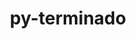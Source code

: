 ---
title: "py-terminado"
layout: cache
categories: [package, develop]
meta: {"compilers": ["gcc@=11.1.0", "gcc@=11.4.0", "gcc@=9.4.0", "oneapi@=2024.2.1"], "num_specs": 67, "num_specs_by_stack": {"data-vis-sdk": 6, "e4s": 14, "e4s-neoverse-v2": 13, "e4s-neoverse_v1": 6, "e4s-oneapi": 25, "e4s-power": 3, "root": 67}, "oss": ["ubuntu20.04", "ubuntu22.04"], "platforms": ["linux"], "stacks": ["data-vis-sdk", "e4s", "e4s-neoverse-v2", "e4s-neoverse_v1", "e4s-oneapi", "e4s-power", "root"], "targets": ["neoverse_v1", "neoverse_v2", "ppc64le", "x86_64_v3"], "versions": ["0.17.1"]}
spec_details: [{"compiler": "gcc@=11.4.0", "hash": "2kqrddmjp64c35a6ogwctg5i7prxnltk", "os": "ubuntu22.04", "platform": "linux", "size": "-", "stacks": ["e4s-neoverse-v2", "root"], "target": "neoverse_v2", "variants": ["build_system=python_pip"], "versions": ["0.17.1"]}, {"compiler": "gcc@=11.4.0", "hash": "2lmz2ong3gyi5l7wr353s4bdmnwqv4b5", "os": "ubuntu22.04", "platform": "linux", "size": "-", "stacks": ["e4s", "root"], "target": "x86_64_v3", "variants": ["build_system=python_pip"], "versions": ["0.17.1"]}, {"compiler": "gcc@=11.4.0", "hash": "2vrjjwordveblfkilcovqz2ouxku2lwz", "os": "ubuntu22.04", "platform": "linux", "size": "-", "stacks": ["e4s", "root"], "target": "x86_64_v3", "variants": ["build_system=python_pip"], "versions": ["0.17.1"]}, {"compiler": "gcc@=11.4.0", "hash": "3aivo6bj3uy2tf3snjvuastuloexsoyn", "os": "ubuntu22.04", "platform": "linux", "size": "-", "stacks": ["e4s-neoverse-v2", "root"], "target": "neoverse_v2", "variants": ["build_system=python_pip"], "versions": ["0.17.1"]}, {"compiler": "gcc@=11.4.0", "hash": "44r2u7nzu3t4p5laywolap7kr2ujglvg", "os": "ubuntu22.04", "platform": "linux", "size": "-", "stacks": ["e4s", "root"], "target": "x86_64_v3", "variants": ["build_system=python_pip"], "versions": ["0.17.1"]}, {"compiler": "gcc@=11.4.0", "hash": "46v55mfddfljtrxdqdawq7syecsdhqer", "os": "ubuntu22.04", "platform": "linux", "size": "-", "stacks": ["e4s-neoverse_v1", "root"], "target": "neoverse_v1", "variants": ["build_system=python_pip"], "versions": ["0.17.1"]}, {"compiler": "oneapi@=2024.2.1", "hash": "4lld6sf6xa4b3byxluui3itcgsursz4h", "os": "ubuntu22.04", "platform": "linux", "size": "-", "stacks": ["e4s-oneapi", "root"], "target": "x86_64_v3", "variants": ["build_system=python_pip"], "versions": ["0.17.1"]}, {"compiler": "gcc@=9.4.0", "hash": "4m7vx53u57oa6s4nvmwlghluvvhif6ib", "os": "ubuntu20.04", "platform": "linux", "size": "-", "stacks": ["e4s-power", "root"], "target": "ppc64le", "variants": ["build_system=python_pip"], "versions": ["0.17.1"]}, {"compiler": "gcc@=11.4.0", "hash": "4qa5yyt7qhfx6yaqhf22kzfy2hi4jeti", "os": "ubuntu22.04", "platform": "linux", "size": "-", "stacks": ["e4s-neoverse-v2", "root"], "target": "neoverse_v2", "variants": ["build_system=python_pip"], "versions": ["0.17.1"]}, {"compiler": "oneapi@=2024.2.1", "hash": "4qtgdyj76qh2zkbtk52odfrvru6chlqm", "os": "ubuntu22.04", "platform": "linux", "size": "-", "stacks": ["e4s-oneapi", "root"], "target": "x86_64_v3", "variants": ["build_system=python_pip"], "versions": ["0.17.1"]}, {"compiler": "gcc@=9.4.0", "hash": "5aicvceruqu2zdzkd634jnduuy2z5z2o", "os": "ubuntu20.04", "platform": "linux", "size": "-", "stacks": ["e4s-power", "root"], "target": "ppc64le", "variants": ["build_system=python_pip"], "versions": ["0.17.1"]}, {"compiler": "oneapi@=2024.2.1", "hash": "5miy75t7je6ligz2x62bwcso2tjjo42o", "os": "ubuntu22.04", "platform": "linux", "size": "-", "stacks": ["e4s-oneapi", "root"], "target": "x86_64_v3", "variants": ["build_system=python_pip"], "versions": ["0.17.1"]}, {"compiler": "gcc@=11.4.0", "hash": "63slz3rjyfdbfqre7q7hlbvprogff3sq", "os": "ubuntu22.04", "platform": "linux", "size": "-", "stacks": ["e4s", "root"], "target": "x86_64_v3", "variants": ["build_system=python_pip"], "versions": ["0.17.1"]}, {"compiler": "gcc@=11.4.0", "hash": "6d3trdy2avczdmuocrn6ghlxpm53xo2w", "os": "ubuntu22.04", "platform": "linux", "size": "-", "stacks": ["e4s-neoverse_v1", "root"], "target": "neoverse_v1", "variants": ["build_system=python_pip"], "versions": ["0.17.1"]}, {"compiler": "oneapi@=2024.2.1", "hash": "6fiq5bnxkgv42exugxozx3rlctxlujlm", "os": "ubuntu22.04", "platform": "linux", "size": "-", "stacks": ["e4s-oneapi", "root"], "target": "x86_64_v3", "variants": ["build_system=python_pip"], "versions": ["0.17.1"]}, {"compiler": "oneapi@=2024.2.1", "hash": "6ia6eknfdighad3ul2vgz3af5jicu256", "os": "ubuntu22.04", "platform": "linux", "size": "-", "stacks": ["e4s-oneapi", "root"], "target": "x86_64_v3", "variants": ["build_system=python_pip"], "versions": ["0.17.1"]}, {"compiler": "oneapi@=2024.2.1", "hash": "6ru5fnqdeocfgtsnefcbfvs2cerkkhmn", "os": "ubuntu22.04", "platform": "linux", "size": "-", "stacks": ["e4s-oneapi", "root"], "target": "x86_64_v3", "variants": ["build_system=python_pip"], "versions": ["0.17.1"]}, {"compiler": "gcc@=11.4.0", "hash": "7jtuzvyvg6v3an4hnayrr2uiycxobdq6", "os": "ubuntu22.04", "platform": "linux", "size": "-", "stacks": ["e4s-neoverse_v1", "root"], "target": "neoverse_v1", "variants": ["build_system=python_pip"], "versions": ["0.17.1"]}, {"compiler": "gcc@=11.1.0", "hash": "7rit5wcl6ivcheghr4wk6iycdjfdvlhi", "os": "ubuntu20.04", "platform": "linux", "size": "-", "stacks": ["data-vis-sdk", "root"], "target": "x86_64_v3", "variants": ["build_system=python_pip"], "versions": ["0.17.1"]}, {"compiler": "oneapi@=2024.2.1", "hash": "7rwqlxpf2ml4jax34526o6zudlnau5s2", "os": "ubuntu22.04", "platform": "linux", "size": "-", "stacks": ["e4s-oneapi", "root"], "target": "x86_64_v3", "variants": ["build_system=python_pip"], "versions": ["0.17.1"]}, {"compiler": "gcc@=11.4.0", "hash": "7uoanq342bmguqsbdofmib5r34z75xzw", "os": "ubuntu22.04", "platform": "linux", "size": "-", "stacks": ["e4s", "root"], "target": "x86_64_v3", "variants": ["build_system=python_pip"], "versions": ["0.17.1"]}, {"compiler": "oneapi@=2024.2.1", "hash": "7yyejh42wprnja47oj5z72oqjzdn26zs", "os": "ubuntu22.04", "platform": "linux", "size": "-", "stacks": ["e4s-oneapi", "root"], "target": "x86_64_v3", "variants": ["build_system=python_pip"], "versions": ["0.17.1"]}, {"compiler": "gcc@=11.4.0", "hash": "aprf3oloj2lcin3dinhqurn243luz6v4", "os": "ubuntu22.04", "platform": "linux", "size": "-", "stacks": ["e4s-neoverse_v1", "root"], "target": "neoverse_v1", "variants": ["build_system=python_pip"], "versions": ["0.17.1"]}, {"compiler": "gcc@=11.4.0", "hash": "aq2ctwjip5fyoi4y6a376tfxhy4bbddy", "os": "ubuntu22.04", "platform": "linux", "size": "-", "stacks": ["e4s", "root"], "target": "x86_64_v3", "variants": ["build_system=python_pip"], "versions": ["0.17.1"]}, {"compiler": "gcc@=11.4.0", "hash": "atjxptsei6cb3e2bhx7fsusec4vopjbk", "os": "ubuntu22.04", "platform": "linux", "size": "-", "stacks": ["e4s", "root"], "target": "x86_64_v3", "variants": ["build_system=python_pip"], "versions": ["0.17.1"]}, {"compiler": "gcc@=11.4.0", "hash": "bb2inhc5ffhotor32fii4mxzlmxrxaqv", "os": "ubuntu22.04", "platform": "linux", "size": "-", "stacks": ["e4s-neoverse-v2", "root"], "target": "neoverse_v2", "variants": ["build_system=python_pip"], "versions": ["0.17.1"]}, {"compiler": "gcc@=11.4.0", "hash": "bredjjkrypqhnrao3cqfmh6schwzmkgt", "os": "ubuntu22.04", "platform": "linux", "size": "-", "stacks": ["e4s-neoverse-v2", "root"], "target": "neoverse_v2", "variants": ["build_system=python_pip"], "versions": ["0.17.1"]}, {"compiler": "gcc@=11.4.0", "hash": "cfvecgnyqeei3p6clkcr3qj2kni7xwcw", "os": "ubuntu22.04", "platform": "linux", "size": "-", "stacks": ["e4s", "root"], "target": "x86_64_v3", "variants": ["build_system=python_pip"], "versions": ["0.17.1"]}, {"compiler": "gcc@=11.4.0", "hash": "ddsccngaerplkivtbrh4kp5vduniqhoy", "os": "ubuntu22.04", "platform": "linux", "size": "-", "stacks": ["e4s", "root"], "target": "x86_64_v3", "variants": ["build_system=python_pip"], "versions": ["0.17.1"]}, {"compiler": "gcc@=11.4.0", "hash": "dmi44hxwzb6c5ym5awp5ta7xjz2vmmhd", "os": "ubuntu22.04", "platform": "linux", "size": "-", "stacks": ["e4s-neoverse-v2", "root"], "target": "neoverse_v2", "variants": ["build_system=python_pip"], "versions": ["0.17.1"]}, {"compiler": "oneapi@=2024.2.1", "hash": "dwobo2vcobvmqykotv2lyv322ro3xb3d", "os": "ubuntu22.04", "platform": "linux", "size": "-", "stacks": ["e4s-oneapi", "root"], "target": "x86_64_v3", "variants": ["build_system=python_pip"], "versions": ["0.17.1"]}, {"compiler": "oneapi@=2024.2.1", "hash": "emlmtwzfgjpihoiwlszhy6jj3b3puqwc", "os": "ubuntu22.04", "platform": "linux", "size": "-", "stacks": ["e4s-oneapi", "root"], "target": "x86_64_v3", "variants": ["build_system=python_pip"], "versions": ["0.17.1"]}, {"compiler": "gcc@=11.4.0", "hash": "fh2lit2qfvsvovt5ifi4npi2zfz4elvn", "os": "ubuntu22.04", "platform": "linux", "size": "-", "stacks": ["e4s", "root"], "target": "x86_64_v3", "variants": ["build_system=python_pip"], "versions": ["0.17.1"]}, {"compiler": "oneapi@=2024.2.1", "hash": "fmgtly553j7s7tvrxlibbaj2j3nadphb", "os": "ubuntu22.04", "platform": "linux", "size": "-", "stacks": ["e4s-oneapi", "root"], "target": "x86_64_v3", "variants": ["build_system=python_pip"], "versions": ["0.17.1"]}, {"compiler": "oneapi@=2024.2.1", "hash": "grzknkjorhwyilmphk2k5go2zi2s2srt", "os": "ubuntu22.04", "platform": "linux", "size": "-", "stacks": ["e4s-oneapi", "root"], "target": "x86_64_v3", "variants": ["build_system=python_pip"], "versions": ["0.17.1"]}, {"compiler": "gcc@=11.4.0", "hash": "h5hwjtwhug3utnxxnuybgsl3ldezcqfi", "os": "ubuntu22.04", "platform": "linux", "size": "-", "stacks": ["e4s-neoverse-v2", "root"], "target": "neoverse_v2", "variants": ["build_system=python_pip"], "versions": ["0.17.1"]}, {"compiler": "gcc@=11.1.0", "hash": "hkeb5ka5ayohd7onoeugigdyg3j6k4um", "os": "ubuntu20.04", "platform": "linux", "size": "-", "stacks": ["data-vis-sdk", "root"], "target": "x86_64_v3", "variants": ["build_system=python_pip"], "versions": ["0.17.1"]}, {"compiler": "gcc@=9.4.0", "hash": "htnuok3fkkkw72qnwuy4tfafokyiob6l", "os": "ubuntu20.04", "platform": "linux", "size": "-", "stacks": ["e4s-power", "root"], "target": "ppc64le", "variants": ["build_system=python_pip"], "versions": ["0.17.1"]}, {"compiler": "oneapi@=2024.2.1", "hash": "i7iyylvi5w2pey3up2ol6prc4ctzxcvc", "os": "ubuntu22.04", "platform": "linux", "size": "-", "stacks": ["e4s-oneapi", "root"], "target": "x86_64_v3", "variants": ["build_system=python_pip"], "versions": ["0.17.1"]}, {"compiler": "gcc@=11.4.0", "hash": "jqezezvhci6t3lndcf6tqo37qfhbqpr6", "os": "ubuntu22.04", "platform": "linux", "size": "-", "stacks": ["e4s-neoverse-v2", "root"], "target": "neoverse_v2", "variants": ["build_system=python_pip"], "versions": ["0.17.1"]}, {"compiler": "gcc@=11.4.0", "hash": "kwpowaecdtoausgmcsdew6q2bn6euyvo", "os": "ubuntu22.04", "platform": "linux", "size": "-", "stacks": ["e4s-neoverse-v2", "root"], "target": "neoverse_v2", "variants": ["build_system=python_pip"], "versions": ["0.17.1"]}, {"compiler": "oneapi@=2024.2.1", "hash": "llem2cgcwp2bwgx5xuqgggvthrvwfsmv", "os": "ubuntu22.04", "platform": "linux", "size": "-", "stacks": ["e4s-oneapi", "root"], "target": "x86_64_v3", "variants": ["build_system=python_pip"], "versions": ["0.17.1"]}, {"compiler": "oneapi@=2024.2.1", "hash": "lwuyczo5odgzd6647igtktmjb66px2fo", "os": "ubuntu22.04", "platform": "linux", "size": "-", "stacks": ["e4s-oneapi", "root"], "target": "x86_64_v3", "variants": ["build_system=python_pip"], "versions": ["0.17.1"]}, {"compiler": "oneapi@=2024.2.1", "hash": "m4im3zrw7e6vfwkfcloauvvqdfhdmt2m", "os": "ubuntu22.04", "platform": "linux", "size": "-", "stacks": ["e4s-oneapi", "root"], "target": "x86_64_v3", "variants": ["build_system=python_pip"], "versions": ["0.17.1"]}, {"compiler": "gcc@=11.1.0", "hash": "mjbl4rt3w55vioubb7xsowty2rbyjip2", "os": "ubuntu20.04", "platform": "linux", "size": "-", "stacks": ["data-vis-sdk", "root"], "target": "x86_64_v3", "variants": ["build_system=python_pip"], "versions": ["0.17.1"]}, {"compiler": "gcc@=11.4.0", "hash": "mxqqy6bzgqklu62r5iriz3u5d4kkymes", "os": "ubuntu22.04", "platform": "linux", "size": "-", "stacks": ["e4s", "root"], "target": "x86_64_v3", "variants": ["build_system=python_pip"], "versions": ["0.17.1"]}, {"compiler": "gcc@=11.4.0", "hash": "opby3tcsjfqroz46u24qwg75rgg7ti67", "os": "ubuntu22.04", "platform": "linux", "size": "-", "stacks": ["e4s", "root"], "target": "x86_64_v3", "variants": ["build_system=python_pip"], "versions": ["0.17.1"]}, {"compiler": "gcc@=11.4.0", "hash": "otconjsciuxdty4f4kzrpnyo6lomcduf", "os": "ubuntu22.04", "platform": "linux", "size": "-", "stacks": ["e4s", "root"], "target": "x86_64_v3", "variants": ["build_system=python_pip"], "versions": ["0.17.1"]}, {"compiler": "oneapi@=2024.2.1", "hash": "pf4zebsdt4zsf5u6tbkoihqev2ncnq6y", "os": "ubuntu22.04", "platform": "linux", "size": "-", "stacks": ["e4s-oneapi", "root"], "target": "x86_64_v3", "variants": ["build_system=python_pip"], "versions": ["0.17.1"]}, {"compiler": "oneapi@=2024.2.1", "hash": "ppgejgk766o6khzqmjotzwcde6qpa5m2", "os": "ubuntu22.04", "platform": "linux", "size": "-", "stacks": ["e4s-oneapi", "root"], "target": "x86_64_v3", "variants": ["build_system=python_pip"], "versions": ["0.17.1"]}, {"compiler": "gcc@=11.1.0", "hash": "psem2mqpeic7kt7qf33hdpt5ezmlsqgq", "os": "ubuntu20.04", "platform": "linux", "size": "-", "stacks": ["data-vis-sdk", "root"], "target": "x86_64_v3", "variants": ["build_system=python_pip"], "versions": ["0.17.1"]}, {"compiler": "gcc@=11.1.0", "hash": "pymknv4dbvzh5ry34uuyj5xwbcebuz46", "os": "ubuntu20.04", "platform": "linux", "size": "-", "stacks": ["data-vis-sdk", "root"], "target": "x86_64_v3", "variants": ["build_system=python_pip"], "versions": ["0.17.1"]}, {"compiler": "oneapi@=2024.2.1", "hash": "qk2wgow65y7dtgasr23vpabprtwix2i6", "os": "ubuntu22.04", "platform": "linux", "size": "-", "stacks": ["e4s-oneapi", "root"], "target": "x86_64_v3", "variants": ["build_system=python_pip"], "versions": ["0.17.1"]}, {"compiler": "gcc@=11.4.0", "hash": "rhjf6ibex5a4odu54nxpbilfammkqebw", "os": "ubuntu22.04", "platform": "linux", "size": "-", "stacks": ["e4s-neoverse-v2", "root"], "target": "neoverse_v2", "variants": ["build_system=python_pip"], "versions": ["0.17.1"]}, {"compiler": "oneapi@=2024.2.1", "hash": "tgdykm4i7agxi7nm7bow6kt2igiwa2ic", "os": "ubuntu22.04", "platform": "linux", "size": "-", "stacks": ["e4s-oneapi", "root"], "target": "x86_64_v3", "variants": ["build_system=python_pip"], "versions": ["0.17.1"]}, {"compiler": "gcc@=11.4.0", "hash": "ukue7dubzvw6cmapkhocred54vcbtopi", "os": "ubuntu22.04", "platform": "linux", "size": "-", "stacks": ["e4s-neoverse_v1", "root"], "target": "neoverse_v1", "variants": ["build_system=python_pip"], "versions": ["0.17.1"]}, {"compiler": "gcc@=11.4.0", "hash": "unzuhjna4vehhjbhoz6s43mj2b4betg4", "os": "ubuntu22.04", "platform": "linux", "size": "-", "stacks": ["e4s-neoverse-v2", "root"], "target": "neoverse_v2", "variants": ["build_system=python_pip"], "versions": ["0.17.1"]}, {"compiler": "gcc@=11.4.0", "hash": "uo47z47h3fh4ssyjfqgce4lmkoncnlxu", "os": "ubuntu22.04", "platform": "linux", "size": "-", "stacks": ["e4s-neoverse-v2", "root"], "target": "neoverse_v2", "variants": ["build_system=python_pip"], "versions": ["0.17.1"]}, {"compiler": "oneapi@=2024.2.1", "hash": "v3iksjduiixe4uj3rrwsobhjmshgdwjs", "os": "ubuntu22.04", "platform": "linux", "size": "-", "stacks": ["e4s-oneapi", "root"], "target": "x86_64_v3", "variants": ["build_system=python_pip"], "versions": ["0.17.1"]}, {"compiler": "oneapi@=2024.2.1", "hash": "vrsoow2apygk7t3ypfvydcj7zdy3tcg2", "os": "ubuntu22.04", "platform": "linux", "size": "-", "stacks": ["e4s-oneapi", "root"], "target": "x86_64_v3", "variants": ["build_system=python_pip"], "versions": ["0.17.1"]}, {"compiler": "oneapi@=2024.2.1", "hash": "vyczawdd3hxh62iivuu5jargxpfqcelv", "os": "ubuntu22.04", "platform": "linux", "size": "-", "stacks": ["e4s-oneapi", "root"], "target": "x86_64_v3", "variants": ["build_system=python_pip"], "versions": ["0.17.1"]}, {"compiler": "oneapi@=2024.2.1", "hash": "wd4ggl3dpw5ygl72xunnencckyrougvo", "os": "ubuntu22.04", "platform": "linux", "size": "-", "stacks": ["e4s-oneapi", "root"], "target": "x86_64_v3", "variants": ["build_system=python_pip"], "versions": ["0.17.1"]}, {"compiler": "gcc@=11.4.0", "hash": "x3aukznqirxqwvodrj5emozetspwkqfk", "os": "ubuntu22.04", "platform": "linux", "size": "-", "stacks": ["e4s-neoverse-v2", "root"], "target": "neoverse_v2", "variants": ["build_system=python_pip"], "versions": ["0.17.1"]}, {"compiler": "gcc@=11.4.0", "hash": "xacondc4rb3nyhs6ezd5thjmemon4hdt", "os": "ubuntu22.04", "platform": "linux", "size": "-", "stacks": ["e4s", "root"], "target": "x86_64_v3", "variants": ["build_system=python_pip"], "versions": ["0.17.1"]}, {"compiler": "gcc@=11.1.0", "hash": "yptf453m5utw53byw4ckmhyvlth6lyjd", "os": "ubuntu20.04", "platform": "linux", "size": "-", "stacks": ["data-vis-sdk", "root"], "target": "x86_64_v3", "variants": ["build_system=python_pip"], "versions": ["0.17.1"]}, {"compiler": "gcc@=11.4.0", "hash": "zhv5y3dnpsvq6obr4uazsucc5ku62yio", "os": "ubuntu22.04", "platform": "linux", "size": "-", "stacks": ["e4s-neoverse_v1", "root"], "target": "neoverse_v1", "variants": ["build_system=python_pip"], "versions": ["0.17.1"]}, {"compiler": "oneapi@=2024.2.1", "hash": "zowfgatv7h2m66tteapqeycl2xivl7eg", "os": "ubuntu22.04", "platform": "linux", "size": "-", "stacks": ["e4s-oneapi", "root"], "target": "x86_64_v3", "variants": ["build_system=python_pip"], "versions": ["0.17.1"]}]
---